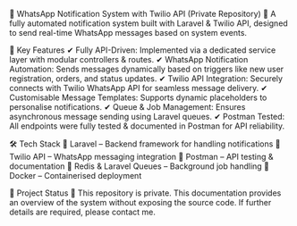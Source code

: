 📌 WhatsApp Notification System with Twilio API (Private Repository)
🚀 A fully automated notification system built with Laravel & Twilio API, designed to send real-time WhatsApp messages based on system events.

🔹 Key Features
✔ Fully API-Driven: Implemented via a dedicated service layer with modular controllers & routes.
✔ WhatsApp Notification Automation: Sends messages dynamically based on triggers like new user registration, orders, and status updates.
✔ Twilio API Integration: Securely connects with Twilio WhatsApp API for seamless message delivery.
✔ Customisable Message Templates: Supports dynamic placeholders to personalise notifications.
✔ Queue & Job Management: Ensures asynchronous message sending using Laravel queues.
✔ Postman Tested: All endpoints were fully tested & documented in Postman for API reliability.

🛠 Tech Stack
🔹 Laravel – Backend framework for handling notifications
🔹 Twilio API – WhatsApp messaging integration
🔹 Postman – API testing & documentation
🔹 Redis & Laravel Queues – Background job handling
🔹 Docker – Containerised deployment

📜 Project Status
📌 This repository is private.
This documentation provides an overview of the system without exposing the source code. If further details are required, please contact me.
